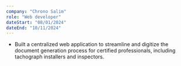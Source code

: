 ```yaml
---
company: "Chrono Salim"
role: "Web developer"
dateStart: "08/01/2024"
dateEnd: "10/11/2024"
---
```


- Built a centralized web application to streamline and digitize the document generation process for certified professionals, including tachograph installers and inspectors.
